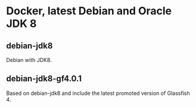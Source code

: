 Docker, latest Debian and Oracle JDK 8
===================================================================================

debian-jdk8
------------

Debian with JDK8.

debian-jdk8-gf4.0.1
--------------------

Based on debian-jdk8 and include the latest promoted version of Glassfish 4.
